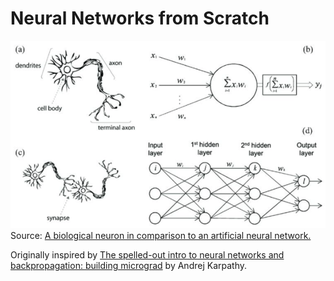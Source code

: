 # Neural Networks from Scratch

![alt text](assets/image.png)
Source: [A biological neuron in comparison to an artificial neural network.](https://www.researchgate.net/figure/A-biological-neuron-in-comparison-to-an-artificial-neural-network-a-Brain-neuron-b_fig2_351443166)

Originally inspired by [The spelled-out intro to neural networks and backpropagation: building micrograd](https://youtu.be/VMj-3S1tku0?si=ooLtYbzFeESjd3Li) by Andrej Karpathy.